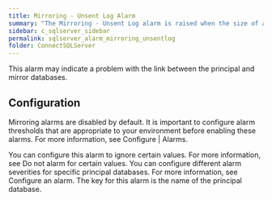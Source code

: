 ```yaml
---
title: Mirroring - Unsent Log Alarm
summary: "The Mirroring - Unsent Log alarm is raised when the size of an unsent mirroring log exceeds a threshold."
sidebar: c_sqlserver_sidebar
permalink: sqlserver_alarm_mirroring_unsentlog
folder: ConnectSQLServer
---
```






This alarm may indicate a problem with the link between the principal and mirror databases.

## Configuration

Mirroring alarms are disabled by default. It is important to configure alarm thresholds that are appropriate to your environment before enabling these alarms. For more information, see Configure \| Alarms.

You can configure this alarm to ignore certain values. For more information, see Do not alarm for certain values.
You can configure different alarm severities for specific principal databases. For more information, see Configure an alarm. The key for this alarm is the name of the principal database.
